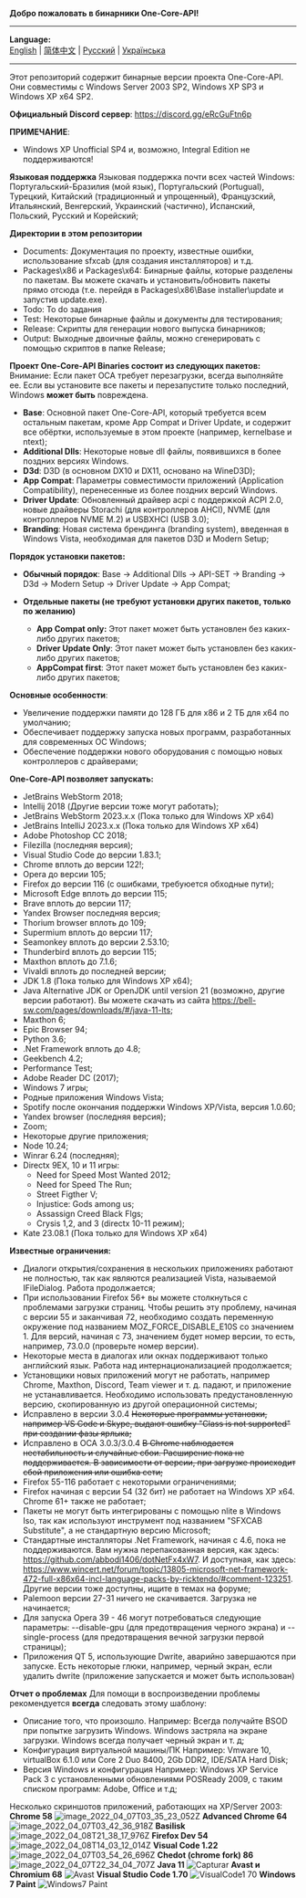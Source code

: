 **Добро пожаловать в бинарники One-Core-API!**
***
**Language:**    
[English](README.md) | [简体中文](README_CN.md) | [Русский](README_RU.md) | [Українська](README_UK.md)
***

Этот репозиторий содержит бинарные версии проекта One-Core-API. Они совместимы с Windows Server 2003 SP2, Windows XP SP3 и Windows XP x64 SP2.

**Официальный Discord сервер**: https://discord.gg/eRcGuFtn6p

**ПРИМЕЧАНИЕ**:
- Windows XP Unofficial SP4 и, возможно, Integral Edition не поддерживаются!

**Языковая поддержка**
Языковая поддержка почти всех частей Windows: Португальский-Бразилия (мой язык), Португальский (Portugual), Турецкий, Китайский (традиционный и упрощенный), Французский, Итальянский, Венгерский, Украинский (частично), Испанский, Польский, Русский и Корейский;

**Директории в этом репозитории**
- Documents: Документация по проекту, известные ошибки, использование sfxcab (для создания инсталляторов) и т.д.
- Packages\x86 и Packages\x64: Бинарные файлы, которые разделены по пакетам. Вы можете скачать и установить/обновить пакеты прямо отсюда (т.е. перейдя в Packages\x86\Base installer\update и запустив update.exe).
- Todo: To do задания
- Test: Некоторые бинарные файлы и документы для тестирования;
- Release: Скрипты для генерации нового выпуска бинарников;
- Output: Выходные двоичные файлы, можно сгенерировать с помощью скриптов в папке Release;

**Проект One-Core-API Binaries состоит из следующих пакетов:**
Внимание: Если пакет OCA требует перезагрузки, всегда выполняйте ее. Если вы установите все пакеты и перезапустите только последний, Windows **может быть** повреждена.
- **Base**: Основной пакет One-Core-API, который требуется всем остальным пакетам, кроме App Compat и Driver Update, и содержит все обёртки, используемые в этом проекте (например, kernelbase и ntext);
- **Additional Dlls**: Некоторые новые dll файлы, появившихся в более поздних версиях Windows.
- **D3d**: D3D (в основном DX10 и DX11, основано на WineD3D);
- **App Compat**: Параметры совместимости приложений (Application Compatibility), перенесенные из более поздних версий Windows.
- **Driver Update**: Обновленный драйвер acpi с поддержкой ACPI 2.0, новые драйверы Storachi (для контроллеров AHCI), NVME (для контроллеров NVME M.2) и USBXHCI (USB 3.0);
- **Branding**: Новая система брендинга (branding system), введенная в Windows Vista, необходимая для пакетов D3D и Modern Setup;

**Порядок установки пакетов:**
- **Обычный порядок**: Base -> Additional Dlls -> API-SET -> Branding -> D3d -> Modern Setup -> Driver Update -> App Compat;

- **Отдельные пакеты (не требуют установки других пакетов, только по желанию)**
  - **App Compat only:** Этот пакет может быть установлен без каких-либо других пакетов;
  - **Driver Update Only**: Этот пакет может быть установлен без каких-либо других пакетов;
  - **AppCompat first**: Этот пакет может быть установлен без каких-либо других пакетов;

**Основные особенности**:
- Увеличение поддержки памяти до 128 ГБ для x86 и 2 ТБ для x64 по умолчанию;
- Обеспечивает поддержку запуска новых программ, разработанных для современных ОС Windows;
- Обеспечение поддержки нового оборудования с помощью новых контроллеров с драйверами;

**One-Core-API позволяет запускать:**
- JetBrains WebStorm 2018;
- Intellij 2018 (Другие версии тоже могут работать);
- JetBrains WebStorm 2023.x.x (Пока только для Windows XP x64)
- JetBrains IntelliJ 2023.x.x (Пока только для Windows XP x64)
- Adobe Photoshop CC 2018;
- Filezilla (последняя версия);
- Visual Studio Code до версии 1.83.1;
- Chrome вплоть до версии 122!;
- Opera до версии 105;
- Firefox до версии 116 (с ошибками, требуюется обходные пути);
- Microsoft Edge вплоть до версии 115;
- Brave вплоть до версии 117;
- Yandex Browser последняя версия;
- Thorium browser вплоть до 109;
- Supermium вплоть до версии 117;
- Seamonkey вплоть до версии 2.53.10;
- Thunderbird вплоть до версии 115;
- Maxthon вплоть до 7.1.6;
- Vivaldi вплоть до последней версии;
- JDK 1.8 (Пока только для Windows XP x64);
- Java Alternative JDK or OpenJDK until version 21 (возможно, другие версии работают). Вы можете скачать из сайта https://bell-sw.com/pages/downloads/#/java-11-lts;
- Maxthon 6;
- Epic Browser 94;
- Python 3.6;
- .Net Framework вплоть до 4.8;
- Geekbench 4.2;
- Performance Test;
- Adobe Reader DC (2017);
- Windows 7 игры;
- Родные приложения Windows Vista;
- Spotify после окончания поддержки Windows XP/Vista, версия 1.0.60;
- Yandex browser (последняя версия);
- Zoom;
- Некоторые другие приложения;
- Node 10.24;
- Winrar 6.24 (последняя);
- Directx 9EX, 10 и 11 игры: 
  - Need for Speed Most Wanted 2012;
  - Need for Speed The Run;
  - Street Figther V;
  - Injustice: Gods among us;
  - Assassign Creed Black Flgs;
  - Crysis 1,2, and 3 (directx 10-11 режим);
- Kate 23.08.1 (Пока только для Windows XP x64)


**Известные ограничения:**
- Диалоги открытия/сохранения в нескольких приложениях работают не полностью, так как являются реализацией Vista, называемой IFileDialog. Работа продолжается;
- При использовании Firefox 56+ вы можете столкнуться с проблемами загрузки страниц. Чтобы решить эту проблему, начиная с версии 55 и заканчивая 72, необходимо создать переменную окружение под названием MOZ_FORCE_DISABLE_E10S со значением 1. Для версий, начиная с 73, значением будет номер версии, то есть, например, 73.0.0 (проверьте номер версии).
- Некоторые места в диалогах или окнах поддерживают только английский язык. Работа над интернационализацией продолжается;
- Установщики новых приложений могут не работать, например Chrome, Maxthon, Discord, Team viewer и т. д. падают, и приложение не устанавливается. Необходимо 
использовать предустановленную версию, скопированную из другой операционной системы;
- Исправлено в версии 3.0.4 ~~Некоторые программы установки, например VS Code и Skype, выдают ошибку "Class is not supported" при создании фазы ярлыка;~~
- Исправлено в OCA 3.0.3/3.0.4 ~~В Chrome наблюдается нестабильность и случайные сбои. Расширение пока не поддерживается. В зависимости от версии, при загрузке происходит сбой приложения или ошибка сети;~~
- Firefox 55-116 работает с некоторыми ограничениями;
- Firefox начиная с версии 54 (32 бит) не работает на Windows XP x64. Chrome 61+ также не работает;
- Пакеты не могут быть интегрированы с помощью nlite в Windows Iso, так как используют инструмент под названием "SFXCAB Substitute", а не стандартную версию Microsoft;
- Стандартные инсталляторы .Net Framework, начиная с 4.6, пока не поддерживаются. Вам нужна перепакованная версия, как здесь: https://github.com/abbodi1406/dotNetFx4xW7. И доступная, как здесь: https://www.wincert.net/forum/topic/13805-microsoft-net-framework-472-full-x86x64-incl-language-packs-by-ricktendo/#comment-123251. Другие версии тоже доступны, ищите в темах на форуме;
- Palemoon версии 27-31 ничего не скачивается. Загрузка не начинается;
- Для запуска Opera 39 - 46 могут потребоваться следующие параметры: --disable-gpu (для предотвращения черного экрана) и --single-process (для предотвращения вечной загрузки первой страницы);
- Приложения QT 5, использующие Dwrite, аварийно завершаются при запуске. Есть некоторые глюки, например, черный экран, если удалить dwrite (приложение запускается и может быть использован)

**Отчет о проблемах**
Для помощи в воспроизведении проблемы рекомендуется **всегда** следовать этому шаблону:
- Описание того, что произошло.
  Например: Всегда получайте BSOD при попытке загрузить Windows. Windows застряла на экране загрузки. Windows всегда получает черный экран и т. д;
- Конфигурация виртуальной машины/ПК
  Например: Vmware 10, virtualBox 6.1.0 или Core 2 Duo 8400, 2Gb DDR2, IDE/SATA Hard Disk;
- Версия Windows и конфигурация
  Например: Windows XP Service Pack 3 с установленными обновлениями POSReady 2009, с таким списком программ: Adobe, Office и т.д;

Несколько скриншотов приложений, работающих на XP/Server 2003:
**Chrome 58**
![image_2022_04_07T03_35_23_052Z](https://user-images.githubusercontent.com/5159776/178077754-de45d085-7e32-4080-b577-29f67a777076.png)
**Advanced Chrome 64**
![image_2022_04_07T03_42_36_918Z](https://user-images.githubusercontent.com/5159776/178077817-e58fd872-f0fb-431d-aaad-c4a15510ed87.png)
**Basilisk**
![image_2022_04_08T21_38_17_976Z](https://user-images.githubusercontent.com/5159776/178077859-079bfca4-bdb6-402e-8991-b88e7dfe387c.png)
**Firefox Dev 54**
![image_2022_04_08T14_03_12_014Z](https://user-images.githubusercontent.com/5159776/178077897-676267bd-31c2-451d-8d81-951c0223bac4.png)
**Visual Code 1.22**
![image_2022_04_07T03_54_26_696Z](https://user-images.githubusercontent.com/5159776/178077980-31788372-84e3-43b9-8bd3-d3204a375197.png)
**Chedot (chrome fork) 86**
![image_2022_04_07T22_34_04_707Z](https://user-images.githubusercontent.com/5159776/178078013-9ccc115e-f6f6-44d0-937f-1a73fa5c6dee.png)
**Java 11**
![Capturar](https://user-images.githubusercontent.com/5159776/178078132-da504607-a1ca-4f8d-ae25-6a7eb367bdaa.PNG)
**Avast и Chromium 68**
![Avast](https://user-images.githubusercontent.com/5159776/178078208-c13b3448-ee6a-4c56-9d94-d0c62d51949e.PNG)
**Visual Studio Code 1.70**
![VisualCode1 70](https://user-images.githubusercontent.com/5159776/192194220-9f4f324d-b0d8-4c40-a378-2c25c81eff16.PNG)
**Windows 7 Paint**
![Windows7 Paint](https://user-images.githubusercontent.com/5159776/192194273-de70c23e-8731-4fb6-96c1-9bee98947269.PNG)



